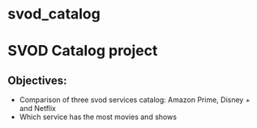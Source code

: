 # svod_catalog
# SVOD Catalog project

## Objectives:

* Comparison of three svod services catalog: Amazon Prime, Disney + and Netflix
* Which service has the most movies and shows
